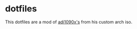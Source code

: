 # dotfiles

This dotfiles are a mod of [adi1090x's](https://github.com/adi1090x) from his custom arch iso.

